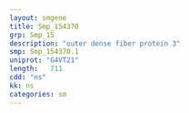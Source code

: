 ```yaml
---
layout: smgene
title: Smp_154370
grp: Smp_15
description: "outer dense fiber protein 3"
smp: Smp_154370.1
uniprot: "G4VT21"
length:   711
cdd: "ns"
kk: ns
categories: sm
---
```

